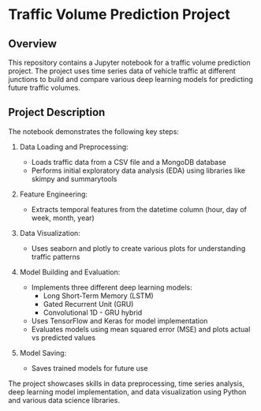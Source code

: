 # Traffic Volume Prediction Project

## Overview

This repository contains a Jupyter notebook for a traffic volume prediction project. The project uses time series data of vehicle traffic at different junctions to build and compare various deep learning models for predicting future traffic volumes.

## Project Description

The notebook demonstrates the following key steps:

1. Data Loading and Preprocessing:
   - Loads traffic data from a CSV file and a MongoDB database
   - Performs initial exploratory data analysis (EDA) using libraries like skimpy and summarytools

2. Feature Engineering:
   - Extracts temporal features from the datetime column (hour, day of week, month, year)

3. Data Visualization:
   - Uses seaborn and plotly to create various plots for understanding traffic patterns

4. Model Building and Evaluation:
   - Implements three different deep learning models:
     - Long Short-Term Memory (LSTM)
     - Gated Recurrent Unit (GRU)
     - Convolutional 1D - GRU hybrid
   - Uses TensorFlow and Keras for model implementation
   - Evaluates models using mean squared error (MSE) and plots actual vs predicted values

5. Model Saving:
   - Saves trained models for future use

The project showcases skills in data preprocessing, time series analysis, deep learning model implementation, and data visualization using Python and various data science libraries.
